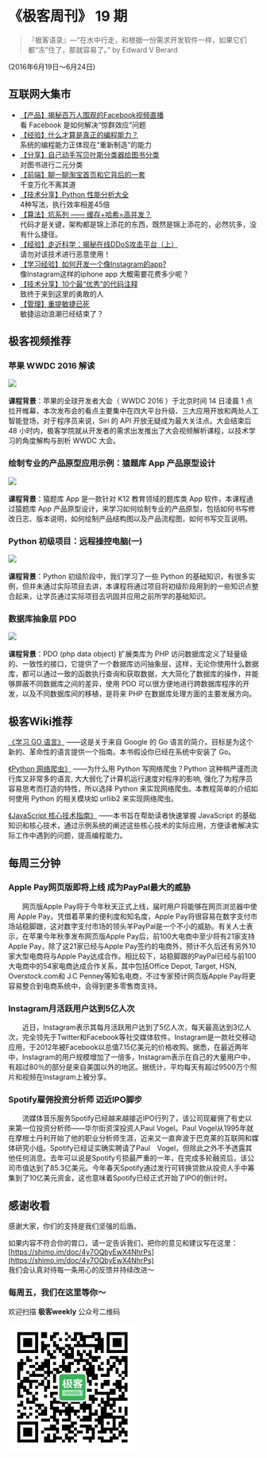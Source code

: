 # 《极客周刊》 19 期

>『极客语录』—“在水中行走，和根据一份需求开发软件一样，如果它们都“冻”住了，那就容易了。”  by Edward V Berard

(2016年6月19日～6月24日)

## 互联网大集市

- [【产品】揭秘百万人围观的Facebook视频直播](http://h2ex.com/1177)
<br>看 Facebook 是如何解决“惊群效应”问题
- [【经验】什么才算是真正的编程能力？](https://www.zhihu.com/question/31034164/answer/50423838)
<br>系统的编程能力正体现在“重新制造”的能力
- [【分享】自己动手写贝叶斯分类器给图书分类](http://www.jianshu.com/p/f6a3f3200689)
<br>对图书进行二元分类
- [【前端】聊一聊淘宝首页和它背后的一套](http://www.infoq.com/cn/news/2016/06/wwdc-keynote)
<br>千变万化不离其道
- [【技术分享】Python 性能分析大全](http://selfboot.cn/2016/06/13/python_performance_analysis/?utm_source=tuicool&utm_medium=referral)
<br>4种写法，执行效率相差45倍
- [【算法】坑系列 —— 缓存+哈希=高并发？](https://segmentfault.com/a/1190000005699862?utm_source=tuicool&utm_medium=referral)
<br>代码才是关键，架构都是锦上添花的东西，既然是锦上添花的，必然坑多，没有什么捷径。
- [【经验】走近科学：揭秘在线DDoS攻击平台（上）](http://www.freebuf.com/%E4%B8%93%E9%A2%98/107119.html)
<br>请勿对该技术进行恶意使用！
- [【学习经验】如何开发一个像Instagram的app?](http://geek.csdn.net/news/detail/83302)
<br>像Instagram这样的iphone app 大概需要花费多少呢？
- [【技术分享】10个最“优秀”的代码注释](http://www.vaikan.com/10-best-code-comments/?_biz=MjM5OTA1MDUyMA==&mid=407358558&idx=2&sn=b21877f23bf4063fa311185009c1f0b7&scene=0#wechat_redirect1466653470036)
<br>致终于来到这里的勇敢的人
- [【管理】重提敏捷已死](http://www.infoq.com/cn/news/2016/06/agile-dead-again?utm_source=infoq&utm_medium=popular_widget&utm_campaign=popular_content_list&utm_content=homepage)
<br>敏捷运动浪潮已经结束了？

## 极客视频推荐

### 苹果 WWDC 2016 解读

<a href="http://www.jikexueyuan.com/course/2825.html"><img src="http://a1.jikexueyuan.com/home/201606/20/55dc/5767909d61b51.jpg"/>
</a>

**课程背景**：苹果的全球开发者大会（ WWDC 2016 ）于北京时间 14 日凌晨 1 点拉开帷幕，本次发布会的看点主要集中在四大平台升级、三大应用开放和两处人工智能登场，对于程序员来说，Siri 的 API 开放无疑成为最大关注点。大会结束后 48 小时内，极客学院就从开发者的需求出发推出了大会视频解析课程，以技术学习的角度解构与剖析 WWDC 大会。

### 绘制专业的产品原型应用示例：猿题库 App 产品原型设计

<a href="http://www.jikexueyuan.com/course/2614.html"><img src="http://a1.jikexueyuan.com/home/201603/18/43bb/56eb5e43e9b52.jpg"/>
</a>

**课程背景**：猿题库 App 是一款针对 K12 教育领域的题库类 App 软件，本课程通过猿题库 App 产品原型设计，来学习如何绘制专业的产品原型，包括如何书写修改日志、版本说明，如何绘制产品结构图以及产品流程图，如何书写交互说明。

### Python 初级项目：远程操控电脑(一)

<a href="http://www.jikexueyuan.com/course/2320.html"><img src="http://a1.jikexueyuan.com/home/201512/03/a06d/565faa8e7b4ca.jpg"/>
</a>

**课程背景**：Python 初级阶段中，我们学习了一些 Python 的基础知识，有很多实例，但并未通过实际项目去讲，本课程将通过项目将初级阶段用到的一些知识点整合起来，让学员通过实际项目去巩固并应用之前所学的基础知识。

### 数据库抽象层 PDO

<a href="http://www.jikexueyuan.com/course/2546.html"><img src="http://a1.jikexueyuan.com/home/201602/22/fa1f/56ca6d9d6c744.jpg"/>
</a>

**课程背景**：PDO (php data object) 扩展类库为 PHP 访问数据库定义了轻量级的、一致性的接口，它提供了一个数据库访问抽象层，这样，无论你使用什么数据库，都可以通过一致的函数执行查询和获取数据，大大简化了数据库的操作，并能够屏蔽不同数据库之间的差异，使用 PDO 可以很方便地进行跨数据库程序的开发，以及不同数据库间的移植，是将来 PHP 在数据库处理方面的主要发展方向。

## 极客Wiki推荐

[《学习 GO 语言》](http://wiki.jikexueyuan.com/project/learn-go-language/) ——这是关于来自 Google 的 Go 语言的简介。目标是为这个新的、革命性的语言提供一个指南。本书假设你已经在系统中安装了 Go。

[《Python 网络爬虫》](http://wiki.jikexueyuan.com/project/python-crawler/) ——为什么用 Python 写网络爬虫？Python 这种稍严谨而流行库又非常多的语言, 大大弱化了计算机运行速度对程序的影响, 强化了为程序员容易思考而打造的特性，所以选择 Python 来实现网络爬虫。本教程简单的介绍如何使用 Python 的相关模块如 urllib2 来实现网络爬虫。

[《JavaScript 核心技术指南》](http://wiki.jikexueyuan.com/project/javascript-core/) ——本书旨在帮助读者快速掌握 JavaScript 的基础知识和核心技术，通过示例系统的阐述这些核心技术的实际应用，方便读者解决实际工作中遇到的问题，提高编程能力。

## 每周三分钟

### Apple Pay网页版即将上线 成为PayPal最大的威胁

　　网页版Apple Pay将于今年秋天正式上线，届时用户将能够在网页浏览器中使用 Apple Pay。凭借着苹果的便利度和知名度，Apple Pay将很容易在数字支付市场站稳脚跟，这对数字支付市场的领头羊PayPal是一个不小的威胁。有关人士表示，在苹果今年秋季发布网页版Apple Pay后，前100大电商中至少将有21家支持Apple Pay，除了这21家已经与Apple Pay签约的电商外，预计不久后还有另外10家大型电商将与Apple Pay达成合作。相比较下，站稳脚跟的PayPal已经与前100大电商中的54家电商达成合作关系，其中包括Office Depot, Target, HSN, Overstock.com和 J.C Penney等知名电商，不过专家预计网页版Apple Pay将更容易整合到电商系统中，会得到更多零售商支持。

### Instagram月活跃用户达到5亿人次

　　近日，Instagram表示其每月活跃用户达到了5亿人次，每天最高达到3亿人次，完全领先于Twitter和Facebook等社交媒体软件。Instagram是一款社交移动应用，于2012年被Facebook以总值7.15亿美元的价格收购。据悉，在最近两年中，Instagram的用户规模增加了一倍多，Instagram表示在自己的大量用户中，有超过80％的部分是来自美国以外的地区。据统计，平均每天有超过9500万个照片和视频在Instagram上被分享。

### Spotify雇佣投资分析师 迈近IPO脚步

　　流媒体音乐服务Spotify已经越来越接近IPO行列了，该公司现雇佣了有史以来第一位投资分析师——华尔街资深投资人Paul Vogel。Paul Vogel从1995年就在摩根士丹利开始了他的职业分析师生涯，近来又一直奔波于巴克莱的互联网和媒体研究小组。Spotify已经证实确实聘请了Paul　Vogel，但除此之外不予透露其他任何消息。去年可以说是Spotify亏损最严重的一年，在完成多轮融资后，该公司市值达到了85.3亿美元。今年春天Spotify通过发行可转换贷款从投资人手中筹集到了10亿美元资金，这也意味着Spotify已经正式开始了IPO的倒计时。

## 感谢收看

感谢大家，你们的支持是我们坚强的后盾。

如果内容不符合你的胃口，请一定告诉我们，把你的意见和建议写在这里： [https://shimo.im/doc/4y7OQbyEwX4NhrPs](https://shimo.im/doc/4y7OQbyEwX4NhrPs)   
我们会认真对待每一条用心的反馈并持续改进～

### 每周五，我们在这里等你～

欢迎扫描 **极客weekly** 公众号二维码

![](images/weixin.jpg)
